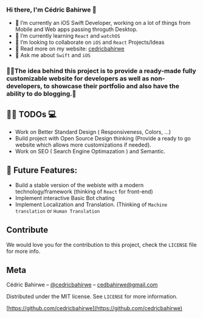 ### Hi there, I'm Cédric Bahirwe 👋


- 🔭 I’m currently an iOS Swift Developer, working on a lot of things from Mobile and Web apps passing throguth Desktop.
- 🌱 I’m currently learning `React` and `watchOS`
- 👯 I’m looking to collaborate on `iOS` and `React` Projects/Ideas
- 🔦 Read more on my website: [cedricbahirwe](https://cedricbahirwe.github.io)
- 💬 Ask me about `Swift` and `iOS`


### 🎉📖The idea behind this project is to provide a ready-made fully customizable website for developers as well as non-developers, to showcase their portfolio and also have the ability to do blogging.🎉



## ✍🏽 TODOs 💻

- Work on Better Standard Design ( Responsiveness, Colors, ...)
- Build project with Open Source Design thinking (Provide a ready to go website which allows more customizations if needed).
- Work on SEO ( Search Engine Optimazation ) and Semantic.

## 🔐 Future Features:

- Build a stable version of the webiste with a modern technology/framework (thinking of `React` for front-end)
- Implement interactive Basic Bot chating
- Implement Localization and Translation. (Thinking of `Machine translation` or `Human Translation`


## Contribute

We would love you for the contribution to this project, check the ``LICENSE`` file for more info.

## Meta

Cédric Bahirwe – [@cedricbahirwe](https://twitter.com/cedricbahirwe) – cedbahirwe@gmail.com

Distributed under the MIT license. See ``LICENSE`` for more information.

[https://github.com/cedricbahirwe](https://github.com/cedricbahirwe)
